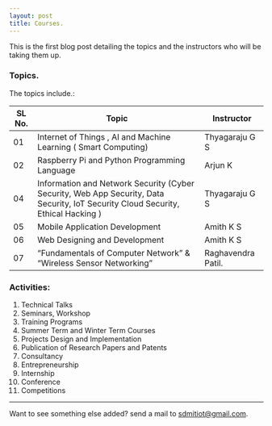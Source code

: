 ```yaml
---
layout: post
title: Courses.
---
```



<div class="message">
  This is the first blog post detailing the topics and the instructors who will be taking them up.
</div>

### Topics.

The topics include.:

<table>
  <thead>
    <tr>
      <th>SL No.</th>
      <th>Topic</th>
      <th>Instructor</th>
    </tr>
  </thead>

  <tbody>
    <tr>
      <td>01</td>
      <td>Internet of Things , AI and Machine Learning ( Smart Computing) </td>
      <td>Thyagaraju G S</td>
    </tr>
    <tr>
      <td>02</td>
      <td>Raspberry Pi and Python Programming Language</td>
      <td>Arjun K</td>
    </tr>
    <tr>
      <td>04</td>
      <td>Information and Network Security (Cyber Security, Web App Security, Data Security, IoT Security Cloud Security, Ethical Hacking ) </td>
      <td>Thyagaraju G S</td>
    </tr>
    <tr>
      <td>05</td>
      <td>Mobile Application Development </td>
      <td>Amith K S</td>
    </tr>
    <tr>
      <td>06</td>
      <td>Web Designing and  Development</td>
      <td>Amith K S</td>
    </tr>
    <tr>
      <td>07</td>
      <td>“Fundamentals of Computer Network” & “Wireless Sensor Networking” </td>
      <td>Raghavendra Patil.</td>
    </tr>
  </tbody>
</table>

### Activities:
1. Technical Talks
2. Seminars, Workshop
3. Training Programs
4. Summer Term and Winter Term Courses
5. Projects Design and Implementation
6. Publication of Research  Papers and  Patents
7. Consultancy
8. Entrepreneurship
9. Internship
10. Conference
11. Competitions

-----

Want to see something else added? send a mail to sdmitiot@gmail.com.
